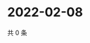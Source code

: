 # 2022-02-08

共 0 条

<!-- BEGIN WEIBO -->
<!-- 最后更新时间 Tue Feb 08 2022 07:14:45 GMT+0800 (China Standard Time) -->

<!-- END WEIBO -->
